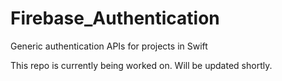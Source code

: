 # Firebase_Authentication
Generic authentication APIs for projects in Swift

This repo is currently being worked on. Will be updated shortly.
